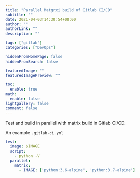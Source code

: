 ```yaml
---
title: "Parallel Matgrxi build of Gitlab CI/CD"
subtitle: ""
date: 2021-04-03T14:30:54+08:00
author: ""
authorLink: ""
description: ""

tags: ["gitlab"]
categories: ["DevOps"]

hiddenFromHomePage: false
hiddenFromSearch: false

featuredImage: ""
featuredImagePreview: ""

toc:
  enable: true
math:
  enable: false
lightgallery: false
comment: false
---
```


Test and build in parallel with matrix build in Gitlab CI/CD.

<!--more-->

An example `.gitlab-ci.yml`

```yml
test:
  image: $IMAGE
  script:
    - python -V
  parallel:
    matrix:
      - IMAGE: ['python:3.6-alpine', 'python:3.7-alpine']
```
